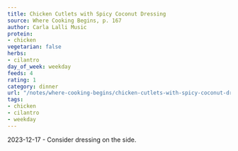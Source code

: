 ```yaml
---
title: Chicken Cutlets with Spicy Coconut Dressing
source: Where Cooking Begins, p. 167
author: Carla Lalli Music
protein:
- chicken
vegetarian: false
herbs:
- cilantro
day_of_week: weekday
feeds: 4
rating: 1
category: dinner
url: "/notes/where-cooking-begins/chicken-cutlets-with-spicy-coconut-dressing.html"
tags:
- chicken
- cilantro
- weekday
---
```


2023-12-17 - Consider dressing on the side.
